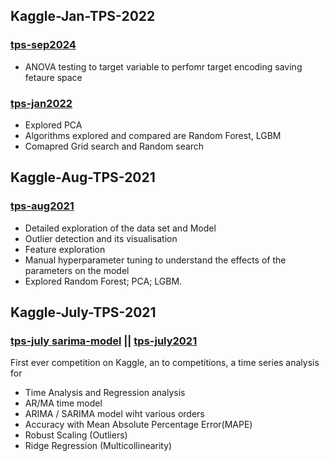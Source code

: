 ## Kaggle-Jan-TPS-2022 

### [tps-sep2024](tps-september2024-s4e9-ml.ipynb)   
- ANOVA testing to target variable to perfomr target encoding saving fetaure space


### [tps-jan2022](tps-jan2022-grid-search-cv-lgbm.ipynb)
- Explored PCA
- Algorithms explored and compared are Random Forest, LGBM
- Comapred Grid search and Random search 

## Kaggle-Aug-TPS-2021
### [tps-aug2021](tps-aug2021-random-forest.ipynb)
- Detailed exploration of the data set and Model 
- Outlier detection and its visualisation
- Feature exploration
- Manual hyperparameter tuning to understand the effects of the parameters on the model
- Explored Random Forest; PCA; LGBM. 


## Kaggle-July-TPS-2021
### [tps-july sarima-model](tps-july-simple-sarima-model.ipynb) || [tps-july2021](tps-july2021-ridge-regression.ipynb)
First ever competition on Kaggle, an to competitions, a time series analysis for  
- Time Analysis and Regression analysis
- AR/MA time model
- ARIMA / SARIMA model wiht various orders
- Accuracy with Mean Absolute Percentage Error(MAPE)
- Robust Scaling (Outliers)
- Ridge Regression (Multicollinearity)
